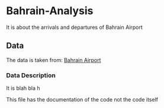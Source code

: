 # Bahrain-Analysis
It is about the arrivals and departures of Bahrain Airport 

## Data 
The data is taken from: [Bahrain Airport](https://www.bahrainairport.bh/flight-arrivals?origin=&flight=&date=TM)

### Data Description 
It is blah bla h 

This file has the documentation of the code not the code itself 




